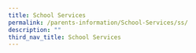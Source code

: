 ```yaml
---
title: School Services
permalink: /parents-information/School-Services/ss/
description: ""
third_nav_title: School Services
---
```

